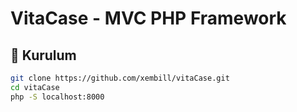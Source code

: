 # VitaCase - MVC PHP Framework


## 🚀 Kurulum
```sh
git clone https://github.com/xembill/vitaCase.git
cd vitaCase
php -S localhost:8000
